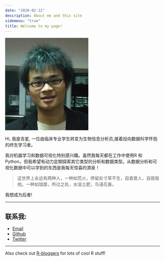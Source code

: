 ```yaml
---
date: "2020-02-12"
description: About me and this site
sidemenu: "true"
title: Welcome to my page!
---
```


![](../static/images/jixing_touxiang.png)

Hi, 我是吉星, 一位由临床专业学生转变为生物信息分析员,接着投向数据科学怀抱的终生学习者。

我对机器学习和数据可视化特别感兴趣。虽然我每天都在工作中使用R 和 Python，但我希望有动力定期探索其它类型的分析和数据类型。从数据分析和可视化数据中可以学到的东西是我每天惊喜的源泉！ 

> 这世界上永远有两种人，一种如荒火，停留处寸草不生，自衰衰人，自毁毁他。一种如瑞兽，所过之处，水滋土肥，鸟语花香。

我想成为后者!

---

## 联系我:
- [Email](mailto:jixing475@163.com)
- [Github](https://github.com/jixing475)
- [Twitter](https://twitter.com/studentZero475)

-----

Also check out [R-bloggers](http://www.R-bloggers.com) for lots of cool R stuff!

